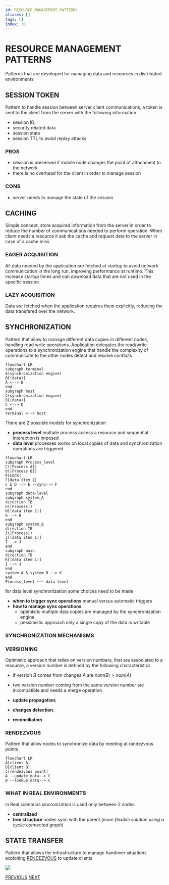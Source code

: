 ```yaml
---
id: RESOURCE_MANAGEMENT_PATTERNS
aliases: []
tags: []
index: 36
---
```


# RESOURCE MANAGEMENT PATTERNS

Patterns that are developed for managing data and resources in distributed environments
## SESSION TOKEN

Pattern to handle session between server client communications, a token is sent to the client from the server with the following information

- session ID;
- security related data
- session state
- session TTL to avoid replay attacks

### PROS

- session is preserved if mobile node changes the point of attachment to the network
- there is no overhead for the client in order to manage session

### CONS

- server needs to manage the state of the session

## CACHING

Simple concept, store acquired information from the server in order to reduce the number of communications needed to perform operation.
When client needs a resource it ask the cache and request data to the server in case of a cache miss

### EAGER ACQUISITION

All data needed by the application are fetched at startup to avoid network communication in the long run, improving performance at runtime.
This increase startup times and can download data that are not used in the specific session

### LAZY ACQUISITION

Data are fetched when the application requires them explicitly, reducing the data transfered over the network.

## SYNCHRONIZATION

Pattern that allow to manage different data copies in different nodes, handling read write operations.
Application delegates the read/write operations to a synchronization engine that handle the complexity of communicate to the other nodes detect and resolve conflicts

```mermaid
flowchart LR
subgraph terminal
A(synchronization engine)
B[(data)]
A <--> B
end
subgraph host
C(synchronization engine)
D[(data)]
C <--> D
end
terminal <--> host
```

There are 2 possible models for synchronization

- **process level** multiple process access a resource and sequential interaction is imposed
- **data level** processes works on local copies of data and synchronization operations are triggered

```mermaid
flowchart LR
subgraph Process_level
C([Process A])
D([Process B])
E[LOCK]
F[data item 1]
C & D --> E --sync--> F
end
subgraph data-level
subgraph system_A
direction TB
G([Process])
H[(data item 1)]
G --> H
end
subgraph system_B
direction TB
I([Process])
J[(data item 1)]
I --> J
end
subgraph main
direction TB
K[(data item 1)]
I --> J
end
system_A & system_B --> K
end
Process_level ~~~ data-level
```

for data level synchronization some choices need to be made

- **when to trigger sync operations** manual versus automatic triggers
- **how to manage sync operations**
	- optimistic multiple data copies are managed by the synchronization engine
	- pessimistic approach only a single copy of the data is writable

### SYNCHRONIZATION MECHANISMS

### VERSIONING

Optimistic approach that relies on version numbers, that are associated to a resource, a version number is defined by the following characteristics
- if version $B$ comes from changes $A$ are $num(B) > num(A)$
- two version number coming from the same version number are incompatible and needs a merge operation

- **update propagation**;
- **changes detection**;
- **reconciliation**
### RENDEZVOUS

Pattern that allow nodes to synchronize data by meeting at randezvous points

```mermaid
flowchart LR
A[client A]
B[client B]
C[rendezvous point]
A --update data--> C
B --lookup data--> C
```

### WHAT IN REAL ENVIRONMENTS

in Real scenarios sincronization is used only between 2 nodes
- **centralized**
- **tree structure** nodes sync with the parent (*more flexible solution using a cyclic connected graph*)

## STATE TRANSFER

Pattern that allows the infrastructure to manage handover situations exploiting [RENDEZVOUS](#RENDEZVOUS) to update clients

![](mobile_systems/Pasted%20image%2020240608191524.png)

[PREVIOUS](pages/mobile_middleware/DISTRIBUTION_PATTERNS.md) [NEXT](pages/mobile_middleware/COMMUNICATION_PATTERNS.md)
